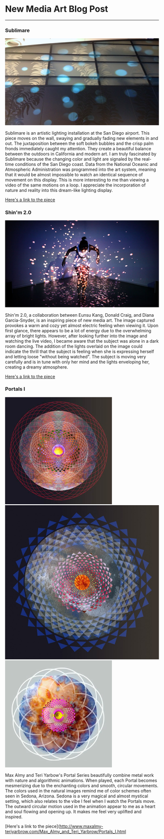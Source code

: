 # New Media Art Blog Post
------

### Sublimare
![Sublimare](images/sublimare-2.jpg?raw=true "Sublimare")

Sublimare is an artistic lighting installation at the San Diego airport.  This piece moves on the wall, swaying and gradually fading new elements in and out.  The juxtaposition between the soft bokeh bubbles and the crisp palm fronds immediately caught my attention.  They create a beautiful balance between the outdoors in California and modern art.  I am truly fascinated by Sublimare because the changing color and light are signaled by the real-time conditions of the San Diego coast.  Data from the National Oceanic and Atmospheric Administration was programmed into the art system, meaning that it would be almost impossible to watch an identical sequence of movement on this display.  This is more interesting to me than viewing a video of the same motions on a loop.  I appreciate the incorporation of nature and reality into this dream-like lighting display.

[Here's a link to the piece](http://morganbarnard.com/sublimare)


### Shin'm 2.0
![Shin'm 2.0](images/shinm21.jpg?raw=true "Shin'm 2.0")

Shin'm 2.0, a collaboration between Eunsu Kang, Donald Craig, and Diana Garcia-Snyder, is an inspiring piece of new media art.  The image captured provokes a warm and cozy yet almost electric feeling when viewing it.  Upon first glance, there appears to be a lot of energy due to the overwhelming array of bright lights.  However, after looking further into the image and watching the live video, I became aware that the subject was alone in a dark room dancing.  The addition of the lights overlaid on the image could indicate the thrill that the subject is feeling when she is expressing herself and letting loose "without being watched".  The subject is moving very carefully and is in tune with only her mind and the lights enveloping her, creating a dreamy atmosphere.

[Here's a link to the piece](https://vimeo.com/53390578)


### Portals I
![Portal 1](images/Portal1.jpg?raw=true "Portal 1")
![Portal 2](images/Portal2.jpg?raw=true "Portal 2")
![Portal 3](images/Portal3.jpg?raw=true "Portal 3")

Max Almy and Teri Yarbow's Portal Series beautifully combine metal work with nature and algorithmic animations.  When played, each Portal becomes mesmerizing due to the enchanting colors and smooth, circular movements.  The colors used in the natural images remind me of color schemes often seen in Sedona, Arizona.  Sedona is a very magical and almost mystical setting, which also relates to the vibe I feel when I watch the Portals move.  The outward circular motion used in the animation appear to me as a heart and soul flowing and opening up.  It makes me feel very uplifted and inspired.

[Here's a link to the piece](http://www.maxalmy-teriyarbrow.com/Max_Almy_and_Teri_Yarbrow/Portals_I.html
